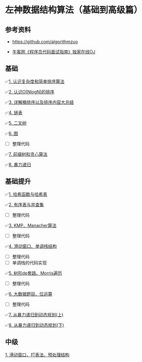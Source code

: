 # 左神数据结构算法（基础到高级篇）

## 参考资料

- https://github.com/algorithmzuo

- [牛客网《程序员代码面试指南》独家在线OJ](https://www.nowcoder.com/ta/programmer-code-interview-guide)

## 基础
✅[1. 认识复杂度和简单排序算法](./notes/基础01.md)

✅[2. 认识O(NlogN)的排序](./notes/基础02.md)

✅[3. 详解桶排序以及排序内容大总结](./notes/基础03.md)

✅[4. 链表](./notes/基础04.md)

✅[5. 二叉树](./notes/基础05.md)

✅[6. 图](./notes/基础06.md)
- [ ] 整理代码

✅[7. 前缀树和贪心算法](./notes/基础07.md)

✅[8. 暴力递归](./notes/基础08.md)

## 基础提升

✅[1. 哈希函数与哈希表](./notes/基础提升01.md)

✅[2. 有序表与并查集](./notes/基础提升02.md)
- [ ] 整理代码

✅[3. KMP、Manacher算法](./notes/基础提升03.md)
- [ ] 整理代码

✅[4. 滑动窗口、单调栈结构](./notes/基础提升04.md)
- [ ] 整理代码
- [ ] 单调栈的代码实现

✅[5. 树形dp套路、Morris遍历](./notes/基础提升05.md)
- [ ] 整理代码

✅[6. 大数据题目、位运算](./notes/基础提升06.md)
- [ ] 整理代码

✅[7. 从暴力递归到动态规划(上)](./notes/基础提升07.md)

✅[8. 从暴力递归到动态规划(下)](./notes/基础提升08.md)

## 中级

[1. 滑动窗口、打表法、预处理结构](./notes/中级01.md)